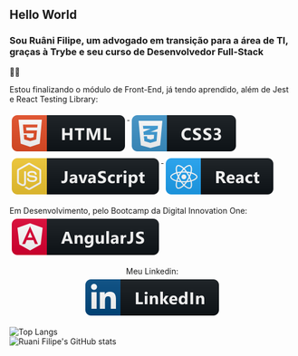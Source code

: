 ## Hello World
### Sou Ruâni Filipe, um advogado em transição para a área de TI, graças à Trybe e seu curso de Desenvolvedor Full-Stack

:technologist:

Estou finalizando o módulo de Front-End, já tendo aprendido, além de Jest e React Testing Library:

<p align="left">
 <a href="#">
    <img src="https://github.com/MikeCodesDotNET/ColoredBadges/blob/master/svg/dev/languages/html.svg" alt="html" style="vertical-align:top; margin:6px 4px">
  </a>  
<a href="#">
    <img src="https://github.com/MikeCodesDotNET/ColoredBadges/blob/master/svg/dev/languages/css3.svg" alt="css3" style="vertical-align:top; margin:6px 4px">
  </a> 
<a href="#">
    <img src="https://github.com/MikeCodesDotNET/ColoredBadges/blob/master/svg/dev/languages/js.svg" alt="js" style="vertical-align:top; margin:6px 4px">
  </a>
   <a href="https://pt-br.reactjs.org">
    <img src="https://github.com/MikeCodesDotNET/ColoredBadges/blob/master/svg/dev/frameworks/react.svg" alt="react" style="vertical-align:top; margin:6px 4px">
  </a>  
  </p>
  
  
  <p align="left"> Em Desenvolvimento, pelo Bootcamp da Digital Innovation One:<br>
  <a href="https://angularjs.org">
    <img src="https://github.com/MikeCodesDotNET/ColoredBadges/blob/master/svg/dev/frameworks/angular.svg" alt="angular" style="vertical-align:top; margin:6px 4px">
  </a>
  </p>
  
  
   <p align="center"> Meu Linkedin: <br>
   <a href="https://www.linkedin.com/in/ruani-filipe-albuquerque/">
    <img src="https://github.com/MikeCodesDotNET/ColoredBadges/blob/master/svg/social/linkedin.svg" alt="linkedin" style="vertical-align:top; margin:6px 4px">
  </a>
  </p>
  
  ![Top Langs](https://github-readme-stats.vercel.app/api/top-langs/?username=ruanifilipe&layout=compact)<br>
  ![Ruani Filipe's GitHub stats](https://github-readme-stats.vercel.app/api?username=ruanifilipe&hide=contribs,prs,issues,stars&theme=highcontrast)
  
  


